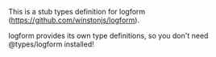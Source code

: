 This is a stub types definition for logform (https://github.com/winstonjs/logform).

logform provides its own type definitions, so you don't need @types/logform installed!